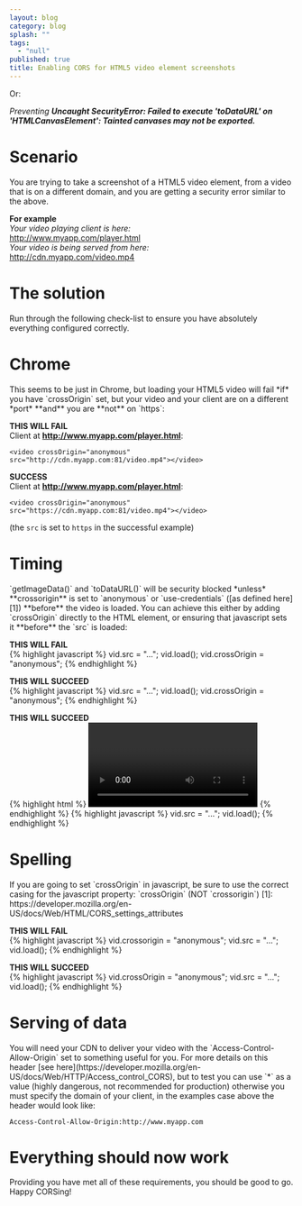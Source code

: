 ```yaml
---
layout: blog
category: blog
splash: ""
tags: 
  - "null"
published: true
title: Enabling CORS for HTML5 video element screenshots
---
```



Or:

*Preventing **Uncaught SecurityError: Failed to execute 'toDataURL' on 'HTMLCanvasElement': Tainted canvases may not be exported.***

<h1>Scenario</h1>
You are trying to take a screenshot of a HTML5 video element, from a video that is on a different domain, and you are getting a security error similar to the above.

**For example**<br/>
*Your video playing client is here:*<br/>
<http://www.myapp.com/player.html><br/>
*Your video is being served from here:*<br/>
<http://cdn.myapp.com/video.mp4>

<h1>The solution</h1>
Run through the following check-list to ensure you have absolutely everything configured correctly.

<h1>Chrome</h1>
This seems to be just in Chrome, but loading your HTML5 video will fail *if* you have `crossOrigin` set, but your video and your client are on a different *port* **and** you are **not** on `https`:

**THIS WILL FAIL**<br/>
Client at **http://www.myapp.com/player.html**:

    <video crossOrigin="anonymous" src="http://cdn.myapp.com:81/video.mp4"></video>

**SUCCESS**<br/>
Client at **http://www.myapp.com/player.html**:

    <video crossOrigin="anonymous" src="https://cdn.myapp.com:81/video.mp4"></video>

(the `src` is set to `https` in the successful example)

<h1>Timing</h1>
`getImageData()` and `toDataURL()` will be security blocked *unless* **crossorigin** is set to `anonymous` or `use-credentials` ([as defined here][1]) **before** the video is loaded. You can achieve this either by adding `crossOrigin` directly to the HTML element, or ensuring that javascript sets it **before** the `src` is loaded:

**THIS WILL FAIL**<br/>
{% highlight javascript %}
    vid.src = "...";
    vid.load();
    vid.crossOrigin = "anonymous";
{% endhighlight %}

**THIS WILL SUCCEED**<br/>
{% highlight javascript %}
    vid.src = "...";
    vid.load();
    vid.crossOrigin = "anonymous";
{% endhighlight %}

**THIS WILL SUCCEED**<br/>
{% highlight html %}
    <video crossOrigin="anonymous" controls></video>
{% endhighlight %}
{% highlight javascript %}
    vid.src = "...";
    vid.load();
{% endhighlight %}

<h1>Spelling</h1>
If you are going to set `crossOrigin` in javascript, be sure to use the correct casing for the javascript property: `crossOrigin` (NOT `crossorigin`)
  [1]: https://developer.mozilla.org/en-US/docs/Web/HTML/CORS_settings_attributes

**THIS WILL FAIL**<br/>
{% highlight javascript %}
    vid.crossorigin = "anonymous";
    vid.src = "...";
    vid.load();
{% endhighlight %}

**THIS WILL SUCCEED**<br/>
{% highlight javascript %}
    vid.crossOrigin = "anonymous";
    vid.src = "...";
    vid.load();
{% endhighlight %}

<h1>Serving of data</h1>
You will need your CDN to deliver your video with the `Access-Control-Allow-Origin` set to something useful for you. For more details on this header [see here](https://developer.mozilla.org/en-US/docs/Web/HTTP/Access_control_CORS), but to test you can use `*` as a value (highly dangerous, not recommended for production) otherwise you must specify the domain of your client, in the examples case above the header would look like:

`Access-Control-Allow-Origin:http://www.myapp.com`

<h1>Everything should now work</h1>
Providing you have met all of these requirements, you should be good to go. Happy CORSing!
